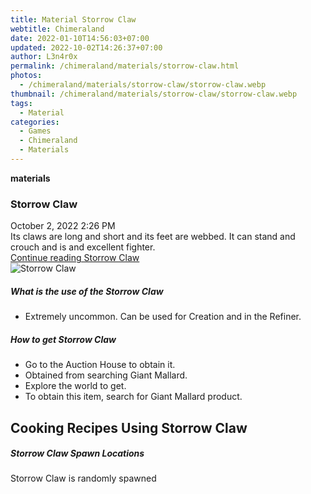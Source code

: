 ```yaml
---
title: Material Storrow Claw
webtitle: Chimeraland
date: 2022-01-10T14:56:03+07:00
updated: 2022-10-02T14:26:37+07:00
author: L3n4r0x
permalink: /chimeraland/materials/storrow-claw.html
photos:
  - /chimeraland/materials/storrow-claw/storrow-claw.webp
thumbnail: /chimeraland/materials/storrow-claw/storrow-claw.webp
tags:
  - Material
categories:
  - Games
  - Chimeraland
  - Materials
---
```


<section id="bootstrap-wrapper">
  <link
    rel="stylesheet"
    href="https://cdn.statically.io/gh/dimaslanjaka/Web-Manajemen/40ac3225/css/bootstrap-4.5-wrapper.css"
  />
  <div
    class="row g-0 border rounded overflow-hidden flex-md-row mb-4 shadow-sm position-relative"
  >
    <div class="col p-4 d-flex flex-column position-static">
      <strong class="d-inline-block mb-2 text-success">materials</strong>
      <h3 class="mb-0">Storrow Claw</h3>
      <div class="mb-1 text-muted">October 2, 2022 2:26 PM</div>
      <div class="mb-2 border p-1">
        Its claws are long and short and its feet are webbed. It can stand and
        crouch and is and excellent fighter.
      </div>
      <a
        href="/chimeraland/materials/storrow-claw.html"
        class="stretched-link d-none"
        >Continue reading Storrow Claw</a
      >
    </div>
    <div class="col-auto d-none d-lg-block">
      <img
        src="/chimeraland/materials/storrow-claw/storrow-claw.webp"
        alt="Storrow Claw"
      />
    </div>
  </div>
  <div class="row">
    <div class="col-lg-6 col-12 mb-2">
      <div class="card">
        <div class="card-body">
          <h5 class="card-title">What is the use of the Storrow Claw</h5>
          <div class="card-text">
            <ul>
              <li>
                Extremely uncommon. Can be used for Creation and in the Refiner.
              </li>
            </ul>
          </div>
        </div>
      </div>
    </div>
    <div class="col-lg-6 col-12 mb-2">
      <div class="card">
        <div class="card-body">
          <h5 class="card-title">How to get Storrow Claw</h5>
          <div class="card-text">
            <ul>
              <li>Go to the Auction House to obtain it.</li>
              <li>Obtained from searching Giant Mallard.</li>
              <li>Explore the world to get.</li>
              <li>To obtain this item, search for Giant Mallard product.</li>
            </ul>
          </div>
        </div>
      </div>
    </div>
    <div class="col-12 mb-2">
      <h2 id="cookable">Cooking Recipes Using Storrow Claw</h2>
    </div>
    <div class="col-12 mb-2">
      <h5>Storrow Claw Spawn Locations</h5>
      <p>Storrow Claw is randomly spawned</p>
    </div>
  </div>
</section>